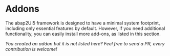 # Addons

The abap2UI5 framework is designed to have a minimal system footprint, including only essential features by default. However, if you need additional functionality, you can easily install more add-ons, as listed in this section.

_You created an addon but it is not listed here? Feel free to send a PR, every contribution is welcome!_
